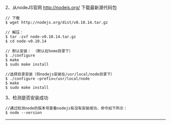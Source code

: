 2、从nodeJS官网 http://nodejs.org/ 下载最新源代码包

    // 下载
    $ wget http://nodejs.org/dist/v0.10.14.tar.gz

    // 解压：
    $ tar -zxf node-v0.10.14.tar.gz 
    $ cd node-v0.10.14 

    // 默认安装： （默认在home目录下）
    $ ./configure 
    $ make 
    $ sudo make install 

    //选择目录安装（将nodejs安装在/usr/local/node目录下）
    $ ./configure –prefix=/usr/local/node 
    $ make 
    $ sudo make install
3、检测是否安装成功

    //通过检测node的版本号查看nodejs有没有安装成功，命令如下所示：
    $ node --version

***